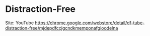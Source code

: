 # Distraction-Free
Site: YouTube https://chrome.google.com/webstore/detail/df-tube-distraction-free/mjdepdfccjgcndkmemponafgioodelna
